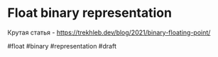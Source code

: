 # Float binary representation

Крутая статья - https://trekhleb.dev/blog/2021/binary-floating-point/

#float #binary #representation
#draft